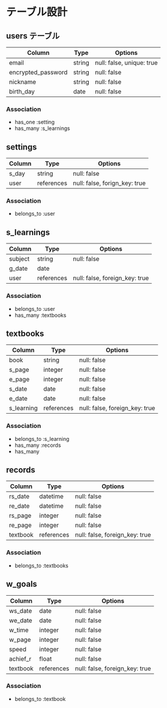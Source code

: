 # テーブル設計

## users テーブル
| Column              | Type    | Options                   |
| ------------------- |---------| ------------------------- |
| email               | string  | null: false, unique: true |
| encrypted_password  | string  | null: false               |
| nickname            | string  | null: false               |
| birth_day           | date    | null: false               |

### Association
- has_one :setting
- has_many :s_learnings

## settings
| Column              | Type        | Options                       |
| ------------------- |------------ | ----------------------------- |
| s_day               | string      | null: false                   |
| user                | references  | null: false, forign_key: true |

### Association
- belongs_to :user

## s_learnings
| Column              | Type        | Options                       |
| ------------------- |------------ | ----------------------------- |
| subject             | string      | null: false                   |
| g_date              | date        |                               |
| user                | references  | null: false, foreign_key: true |

### Association
- belongs_to :user
- has_many :textbooks

## textbooks
| Column              | Type        | Options                       |
| ------------------- |------------ | ----------------------------- |
| book                | string      | null: false                   |
| s_page              | integer     | null: false                   |
| e_page              | integer     | null: false                   |
| s_date              | date        | null: false                   |
| e_date              | date        | null: false                   |
| s_learning            | references  | null: false, foreign_key: true |

### Association
- belongs_to :s_learning
- has_many :records
- has_many

## records
| Column              | Type        | Options                       |
| ------------------- |------------ | ----------------------------- |
| rs_date             | datetime    | null: false                   |
| re_date             | datetime    | null: false                   |
| rs_page             | integer     | null: false                   |
| re_page             | integer     | null: false                   |
| textbook            | references  | null: false, foreign_key: true |

### Association
- belongs_to :textbooks

## w_goals
| Column              | Type        | Options                       |
| ------------------- |------------ | ----------------------------- |
| ws_date             | date        | null: false                   |
| we_date             | date        | null: false                   |
| w_time              | integer     | null: false                   |
| w_page              | integer     | null: false                   |
| speed               | integer     | null: false                   |
| achief_r            | float       | null: false                   |
| textbook            | references  | null: false, foreign_key: true |

### Association
- belongs_to :textbook

